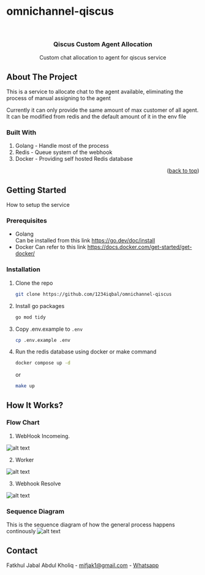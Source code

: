 # omnichannel-qiscus

<!-- PROJECT LOGO -->
<br />
<div align="center">
  <h3 align="center">Qiscus Custom Agent Allocation</h3>

  <p align="center">
    Custom chat allocation to agent for qiscus service
    <br />
</p>
</div>

<!-- ABOUT THE PROJECT -->

## About The Project

This is a service to allocate chat to the agent available, eliminating the process of manual assigning to the agent

Currently it can only provide the same amount of max customer of all agent. It can be modified from redis and the default amount of it in the env file

### Built With

1. Golang - Handle most of the process
2. Redis - Queue system of the webhook
3. Docker - Providing self hosted Redis database

<p align="right">(<a href="#readme-top">back to top</a>)</p>

<!-- GETTING STARTED -->

## Getting Started

How to setup the service

### Prerequisites

- Golang  
  Can be installed from this link https://go.dev/doc/install
- Docker
  Can refer to this link https://docs.docker.com/get-started/get-docker/

### Installation

1. Clone the repo
   ```sh
   git clone https://github.com/1234iqbal/omnichannel-qiscus
   ```
2. Install go packages
   ```sh
   go mod tidy
   ```
3. Copy .env.example to `.env`
   ```sh
   cp .env.example .env
   ```
4. Run the redis database using docker or make command
   ```sh
   docker compose up -d
   ```
   or
   ```sh
   make up
   ```

<!-- USAGE EXAMPLES -->

## How It Works?

### Flow Chart
1. WebHook Incomeing.

![alt text](image-2.png)

2. Worker

![alt text](image-4.png)

3. Webhook Resolve

![alt text](image-3.png)

### Sequence Diagram
This is the sequence diagram of how the general process happens continously
![alt text](image-1.png)

## Contact

Fatkhul Jabal Abdul Kholiq - mifjak1@gmail.com - [Whatsapp](wa.me/+6282134060591)